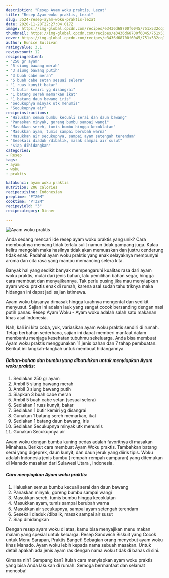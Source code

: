 ```yaml
---
description: "Resep Ayam woku praktis, Lezat"
title: "Resep Ayam woku praktis, Lezat"
slug: 3524-resep-ayam-woku-praktis-lezat
date: 2020-11-28T22:27:04.017Z
image: https://img-global.cpcdn.com/recipes/e3436d68700f6045/751x532cq70/ayam-woku-praktis-foto-resep-utama.jpg
thumbnail: https://img-global.cpcdn.com/recipes/e3436d68700f6045/751x532cq70/ayam-woku-praktis-foto-resep-utama.jpg
cover: https://img-global.cpcdn.com/recipes/e3436d68700f6045/751x532cq70/ayam-woku-praktis-foto-resep-utama.jpg
author: Eunice Sullivan
ratingvalue: 3.1
reviewcount: 12
recipeingredient:
- "250 gr ayam"
- "5 siung bawang merah"
- "3 siung bawang putih"
- "3 buah cabe merah"
- "5 buah cabe setan sesuai selera"
- "1 ruas kunyit bakar"
- "1 butir kemiri yg disangrai"
- "1 batang sereh memarkan ikat"
- "1 batang daun bawang iris"
- "Secukupnya minyak utk menumis"
- "Secukupnya air"
recipeinstructions:
- "Haluskan semua bumbu kecuali serai dan daun bawang"
- "Panaskan minyak, goreng bumbu sampai wangi"
- "Masukkan sereh, tumis bumbu hingga kecoklatan"
- "Masukkan ayam, tumis sampai berubah warna"
- "Masukkan air secukupnya, sampai ayam setengah terendam"
- "Sesekali diaduk /dibalik, masak sampai air susut"
- "Siap dihidangkan"
categories:
- Resep
tags:
- ayam
- woku
- praktis

katakunci: ayam woku praktis 
nutrition: 206 calories
recipecuisine: Indonesian
preptime: "PT20M"
cooktime: "PT32M"
recipeyield: "3"
recipecategory: Dinner

---
```



![Ayam woku praktis](https://img-global.cpcdn.com/recipes/e3436d68700f6045/751x532cq70/ayam-woku-praktis-foto-resep-utama.jpg)

Anda sedang mencari ide resep ayam woku praktis yang unik? Cara membuatnya memang tidak terlalu sulit namun tidak gampang juga. Kalau keliru mengolah maka hasilnya tidak akan memuaskan dan justru cenderung tidak enak. Padahal ayam woku praktis yang enak selayaknya mempunyai aroma dan cita rasa yang mampu memancing selera kita.

Banyak hal yang sedikit banyak mempengaruhi kualitas rasa dari ayam woku praktis, mulai dari jenis bahan, lalu pemilihan bahan segar, hingga cara membuat dan menyajikannya. Tak perlu pusing jika mau menyiapkan ayam woku praktis enak di rumah, karena asal sudah tahu triknya maka hidangan ini dapat jadi sajian istimewa.

Ayam woku biasanya dimasak hingga kuahnya mengental dan sedikit menyusut. Sajian ini adalah lauk yang sangat cocok bersanding dengan nasi putih panas. Resep Ayam Woku - Ayam woku adalah salah satu makanan khas asal Indonesia.


Nah, kali ini kita coba, yuk, variasikan ayam woku praktis sendiri di rumah. Tetap berbahan sederhana, sajian ini dapat memberi manfaat dalam membantu menjaga kesehatan tubuhmu sekeluarga. Anda bisa membuat Ayam woku praktis menggunakan 11 jenis bahan dan 7 tahap pembuatan. Berikut ini langkah-langkah untuk membuat hidangannya.

<!--inarticleads1-->

##### Bahan-bahan dan bumbu yang dibutuhkan untuk menyiapkan Ayam woku praktis:

1. Sediakan 250 gr ayam
1. Ambil 5 siung bawang merah
1. Ambil 3 siung bawang putih
1. Siapkan 3 buah cabe merah
1. Ambil 5 buah cabe setan (sesuai selera)
1. Sediakan 1 ruas kunyit, bakar
1. Sediakan 1 butir kemiri yg disangrai
1. Gunakan 1 batang sereh memarkan, ikat
1. Sediakan 1 batang daun bawang, iris
1. Sediakan Secukupnya minyak utk menumis
1. Gunakan Secukupnya air


Ayam woku dengan bumbu kuning pedas adalah favoritnya di masakan Minahasa. Berikut cara membuat Ayam Woku praktis. Tambahkan batang serai yang digeprek, daun kunyit, dan daun jeruk yang diiris tipis. Woku adalah Indonesia jenis bumbu ( rempah-rempah campuran) yang ditemukan di Manado masakan dari Sulawesi Utara , Indonesia. 

<!--inarticleads2-->

##### Cara menyiapkan Ayam woku praktis:

1. Haluskan semua bumbu kecuali serai dan daun bawang
1. Panaskan minyak, goreng bumbu sampai wangi
1. Masukkan sereh, tumis bumbu hingga kecoklatan
1. Masukkan ayam, tumis sampai berubah warna
1. Masukkan air secukupnya, sampai ayam setengah terendam
1. Sesekali diaduk /dibalik, masak sampai air susut
1. Siap dihidangkan


Dengan resep ayam woku di atas, kamu bisa menyajikan menu makan malam yang spesial untuk keluarga. Resep Sandwich Biskuit yang Cocok untuk Menu Sarapan, Praktis Banget! Sebagian orang menyebut ayam woku khas Manado. Ayam woku lebih kepada nama sebuah masakan. Untuk detail apakah ada jenis ayam ras dengan nama woku tidak di bahas di sini. 

Gimana nih? Gampang kan? Itulah cara menyiapkan ayam woku praktis yang bisa Anda lakukan di rumah. Semoga bermanfaat dan selamat mencoba!
